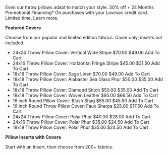 Even our throw pillows adapt to match your style. 30% off + 24 Months Promotional Financing† On purchases with your Lovesac credit card. Limited time. Learn more.

**Featured Covers**

Choose from our popular and limited edition fabrics. Cover only; inserts not included.

- 24x24 Throw Pillow Cover: Vertical Wide Stripe $70.00 $49.00 Add To Cart
- 24x16 Throw Pillow Cover: Horizontal Fringe Stripe $45.00 $31.50 Add To Cart
- 18x18 Throw Pillow Cover: Sage Linen $70.00 $49.00 Add To Cart
- 18x18 Throw Pillow Cover: Alabaster Sea Glass Phur $50.00 $35.00 Add To Cart
- 18x18 Throw Pillow Cover: Diamond Stitch $50.00 $35.00 Add To Cart
- 18x18 Throw Pillow Cover: Woven Leather $95.00 $66.50 Add To Cart
- 16 inch Round Pillow Cover: Blush Shag $65.00 $45.50 Add To Cart
- 16 Inch Round Throw Pillow Cover: Faux Sherpa $25.00 $17.50 Add To Cart
- 24x24 Throw Pillow Cover: Polar Phur $40.00 $28.00 Add To Cart
- 24x16 Throw Pillow Cover: Polar Phur $35.00 $24.50 Add To Cart
- 18x18 Throw Pillow Cover: Polar Phur $35.00 $24.50 Add To Cart

**Pillow Inserts with Covers**

Start with an Insert, then choose from 200+ fabrics.
